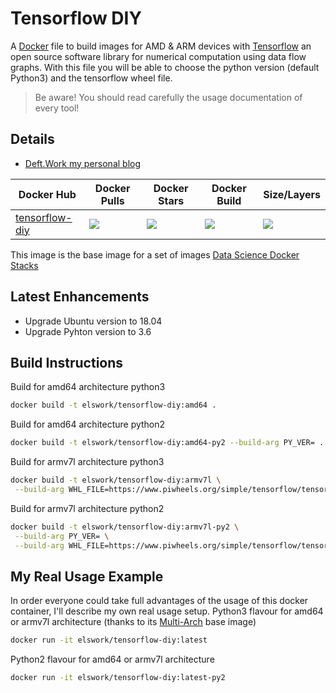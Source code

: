 # Tensorflow DIY

A [Docker](http://docker.com) file to build images for AMD & ARM devices with [Tensorflow](https://www.tensorflow.org/) an open source software library for numerical computation using data flow graphs.
With this file you will be able to choose the python version (default Python3) and the tensorflow wheel file.

> Be aware! You should read carefully the usage documentation of every tool!

## Details

- [Deft.Work my personal blog](http://deft.work/tensorflow_for_raspberry)

| Docker Hub | Docker Pulls | Docker Stars | Docker Build | Size/Layers |
| --- | --- | --- | --- | --- |
| [tensorflow-diy](https://hub.docker.com/r/elswork/tensorflow-diy "elswork/tensorflow-diy on Docker Hub") | [![](https://img.shields.io/docker/pulls/elswork/tensorflow-diy.svg)](https://hub.docker.com/r/elswork/tensorflow-diy "tensorflow-diy on Docker Hub") | [![](https://img.shields.io/docker/stars/elswork/tensorflow-diy.svg)](https://hub.docker.com/r/elswork/tensorflow-diy "tensorflow-diy on Docker Hub") | [![](https://img.shields.io/docker/build/elswork/tensorflow-diy.svg)](https://hub.docker.com/r/elswork/tensorflow-diy "tensorflow-diy on Docker Hub") | [![](https://images.microbadger.com/badges/image/elswork/tensorflow-diy.svg)](https://microbadger.com/images/elswork/tensorflow-diy "tensorflow-diy on microbadger.com") |

This image is the base image for a set of images [Data Science Docker Stacks](https://goo.gl/qvx7Vv)

## Latest Enhancements
- Upgrade Ubuntu version to 18.04
- Upgrade Pyhton version to 3.6

## Build Instructions

Build for amd64 architecture python3

```sh
docker build -t elswork/tensorflow-diy:amd64 .
```

Build for amd64 architecture python2

```sh
docker build -t elswork/tensorflow-diy:amd64-py2 --build-arg PY_VER= .
```

Build for armv7l architecture python3

```sh
docker build -t elswork/tensorflow-diy:armv7l \
 --build-arg WHL_FILE=https://www.piwheels.org/simple/tensorflow/tensorflow-1.9.0-cp35-none-linux_armv7l.whl .
```

Build for armv7l architecture python2

```sh
docker build -t elswork/tensorflow-diy:armv7l-py2 \
 --build-arg PY_VER= \
 --build-arg WHL_FILE=https://www.piwheels.org/simple/tensorflow/tensorflow-1.9.0-cp27-none-linux_armv7l.whl .
```

## My Real Usage Example

In order everyone could take full advantages of the usage of this docker container, I'll describe my own real usage setup.
Python3 flavour for amd64 or armv7l architecture (thanks to its [Multi-Arch](https://blog.docker.com/2017/11/multi-arch-all-the-things/) base image)

```sh
docker run -it elswork/tensorflow-diy:latest
```

Python2 flavour for amd64 or armv7l architecture

```sh
docker run -it elswork/tensorflow-diy:latest-py2
```
